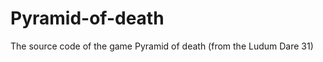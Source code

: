 Pyramid-of-death
================

The source code of the game Pyramid of death (from the Ludum Dare 31)
